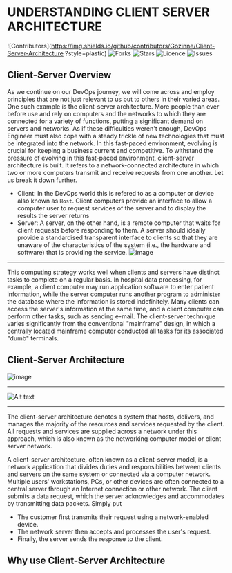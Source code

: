 # UNDERSTANDING CLIENT SERVER ARCHITECTURE
</a>

![Contributors](https://img.shields.io/github/contributors/Gozinne/Client-Server-Architecture
?style=plastic)
![Forks](https://img.shields.io/github/forks/Gozinne/Client-Server-Architecture)
![Stars](https://img.shields.io/github/stars/Gozinne/Client-Server-Architecture)
![Licence](https://img.shields.io/github/license/Gozinne/Client-Server-Architecture)
![Issues](https://img.shields.io/github/issues/Gozinne/Client-Server-Architecture)

## Client-Server Overview

As we continue on our DevOps journey, we will come across and employ principles that are not just relevant to us but to others in their varied areas. 
One such example is the client-server architecture. 
More people than ever before use and rely on computers and the networks to which they are connected for a variety of functions, putting a significant demand on servers and networks. 
As if these difficulties weren't enough, DevOps Engineer must also cope with a steady trickle of new technologies that must be integrated into the network. 
In this fast-paced environment, evolving is crucial for keeping a business current and competitive.
To withstand the pressure of evolving in this fast-paced environment, client-server architecture is built. 
It refers to a network-connected architecture in which two or more computers transmit and receive requests from one another.
Let us break it down further.
* Client: In the DevOps world this is refered to as a computer or device also known as `Host`. Client computers provide an interface to allow a computer user to request services of the server and to display the results the server returns
* Server: A server, on the other hand, is a remote computer that waits for client requests before responding to them. A server should ideally provide a standardised transparent interface to clients so that they are unaware of the characteristics of the system (i.e., the hardware and software) that is providing the service.
![image](https://user-images.githubusercontent.com/80969889/208232594-ec2affe5-0041-4678-a488-151c08e8d902.png)
***
This computing strategy works well when clients and servers have distinct tasks to complete on a regular basis. 
In hospital data processing, for example, a client computer may run application software to enter patient information, while the server computer runs another program to administer the database where the information is stored indefinitely. 
Many clients can access the server's information at the same time, and a client computer can perform other tasks, such as sending e-mail. 
The client-server technique varies significantly from the conventional "mainframe" design, in which a centrally located mainframe computer conducted all tasks for its associated "dumb" terminals.

## Client-Server Architecture
![image](https://user-images.githubusercontent.com/80969889/208232839-91130a76-b824-4988-9eba-c8a16f93c774.png)
***
![Alt text](https://user-images.githubusercontent.com/80969889/208233152-73d11bf2-9544-4b69-a8c4-788f236eaba6.png)
***
The client-server architecture denotes a system that hosts, delivers, and manages the majority of the resources and services requested by the client. 
All requests and services are supplied across a network under this approach, which is also known as the networking computer model or client server network. 

A client-server architecture, often known as a client-server model, is a network application that divides duties and responsibilities between clients and servers on the same system or connected via a computer network. 
Multiple users' workstations, PCs, or other devices are often connected to a central server through an Internet connection or other network. 
The client submits a data request, which the server acknowledges and accommodates by transmitting data packets.
Simply put
* The customer first transmits their request using a network-enabled device. 
* The network server then accepts and processes the user's request. 
* Finally, the server sends the response to the client.

## Why use Client-Server Architecture





























